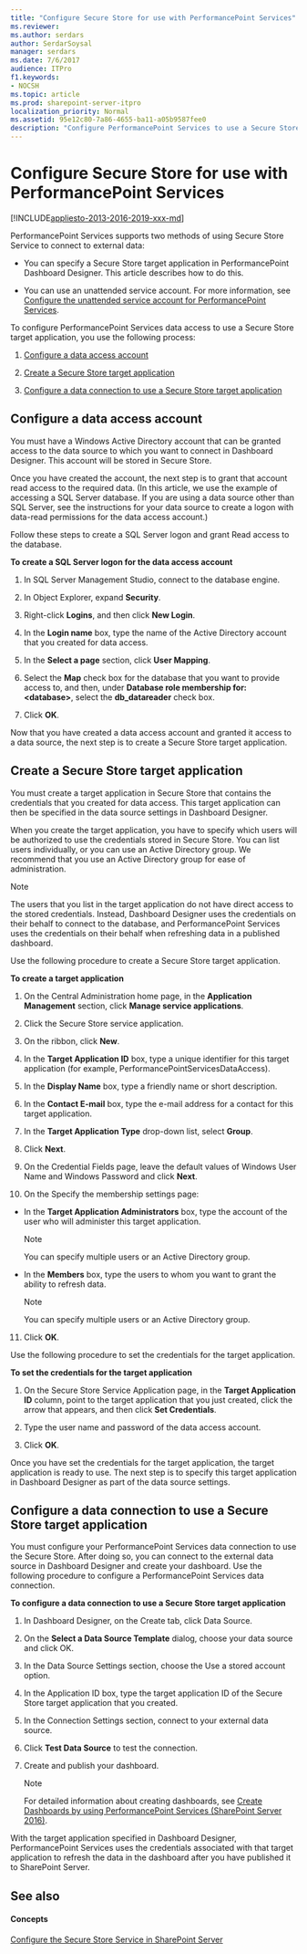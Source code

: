 ```yaml
---
title: "Configure Secure Store for use with PerformancePoint Services"
ms.reviewer: 
ms.author: serdars
author: SerdarSoysal
manager: serdars
ms.date: 7/6/2017
audience: ITPro
f1.keywords:
- NOCSH
ms.topic: article
ms.prod: sharepoint-server-itpro
localization_priority: Normal
ms.assetid: 95e12c80-7a86-4655-ba11-a05b9587fee0
description: "Configure PerformancePoint Services to use a Secure Store target application for external data refresh."
---
```


# Configure Secure Store for use with PerformancePoint Services

[!INCLUDE[appliesto-2013-2016-2019-xxx-md](../includes/appliesto-2013-2016-2019-xxx-md.md)]
  
PerformancePoint Services supports two methods of using Secure Store Service to connect to external data:
  
- You can specify a Secure Store target application in PerformancePoint Dashboard Designer. This article describes how to do this.
    
- You can use an unattended service account. For more information, see [Configure the unattended service account for PerformancePoint Services](configure-the-unattended-service-account-for-performancepoint-services.md).
    
To configure PerformancePoint Services data access to use a Secure Store target application, you use the following process:
  
1. [Configure a data access account](#part1)
    
2. [Create a Secure Store target application](#part2)
    
3. [Configure a data connection to use a Secure Store target application](configure-secure-store-for-use-with-performancepoint-services.md#ConfigureWorkbook)
    
## Configure a data access account
<a name="part1"> </a>

You must have a Windows Active Directory account that can be granted access to the data source to which you want to connect in Dashboard Designer. This account will be stored in Secure Store.
  
Once you have created the account, the next step is to grant that account read access to the required data. (In this article, we use the example of accessing a SQL Server database. If you are using a data source other than SQL Server, see the instructions for your data source to create a logon with data-read permissions for the data access account.)
  
Follow these steps to create a SQL Server logon and grant Read access to the database.
  
 **To create a SQL Server logon for the data access account**
  
1. In SQL Server Management Studio, connect to the database engine.
    
2. In Object Explorer, expand **Security**.
    
3. Right-click **Logins**, and then click **New Login**.
    
4. In the **Login name** box, type the name of the Active Directory account that you created for data access. 
    
5. In the **Select a page** section, click **User Mapping**.
    
6. Select the **Map** check box for the database that you want to provide access to, and then, under **Database role membership for: \<database\>**, select the **db_datareader** check box. 
    
7. Click **OK**.
    
Now that you have created a data access account and granted it access to a data source, the next step is to create a Secure Store target application.
  
## Create a Secure Store target application
<a name="part2"> </a>

You must create a target application in Secure Store that contains the credentials that you created for data access. This target application can then be specified in the data source settings in Dashboard Designer.
  
When you create the target application, you have to specify which users will be authorized to use the credentials stored in Secure Store. You can list users individually, or you can use an Active Directory group. We recommend that you use an Active Directory group for ease of administration.
  
> [!NOTE]
> The users that you list in the target application do not have direct access to the stored credentials. Instead, Dashboard Designer uses the credentials on their behalf to connect to the database, and PerformancePoint Services uses the credentials on their behalf when refreshing data in a published dashboard. 
  
Use the following procedure to create a Secure Store target application.
  
 **To create a target application**
  
1. On the Central Administration home page, in the **Application Management** section, click **Manage service applications**.
    
2. Click the Secure Store service application.
    
3. On the ribbon, click **New**.
    
4. In the **Target Application ID** box, type a unique identifier for this target application (for example, PerformancePointServicesDataAccess).
    
5. In the **Display Name** box, type a friendly name or short description. 
    
6. In the **Contact E-mail** box, type the e-mail address for a contact for this target application. 
    
7. In the **Target Application Type** drop-down list, select **Group**.
    
8. Click **Next**.
    
9. On the Credential Fields page, leave the default values of Windows User Name and Windows Password and click **Next**.
    
10. On the Specify the membership settings page:
    
  - In the **Target Application Administrators** box, type the account of the user who will administer this target application. 
    
    > [!NOTE]
    > You can specify multiple users or an Active Directory group. 
  
  - In the **Members** box, type the users to whom you want to grant the ability to refresh data. 
    
    > [!NOTE]
    > You can specify multiple users or an Active Directory group. 
  
11. Click **OK**.
    
Use the following procedure to set the credentials for the target application.
  
 **To set the credentials for the target application**
  
1. On the Secure Store Service Application page, in the **Target Application ID** column, point to the target application that you just created, click the arrow that appears, and then click **Set Credentials**.
    
2. Type the user name and password of the data access account.
    
3. Click **OK**.
    
Once you have set the credentials for the target application, the target application is ready to use. The next step is to specify this target application in Dashboard Designer as part of the data source settings.
  
## Configure a data connection to use a Secure Store target application
<a name="ConfigureWorkbook"> </a>

You must configure your PerformancePoint Services data connection to use the Secure Store. After doing so, you can connect to the external data source in Dashboard Designer and create your dashboard. Use the following procedure to configure a PerformancePoint Services data connection.
  
 **To configure a data connection to use a Secure Store target application**
  
1. In Dashboard Designer, on the Create tab, click Data Source.
    
2. On the **Select a Data Source Template** dialog, choose your data source and click OK. 
    
3. In the Data Source Settings section, choose the Use a stored account option.
    
4. In the Application ID box, type the target application ID of the Secure Store target application that you created.
    
5. In the Connection Settings section, connect to your external data source.
    
6. Click **Test Data Source** to test the connection. 
    
7. Create and publish your dashboard.
    
    > [!NOTE]
    > For detailed information about creating dashboards, see [Create Dashboards by using PerformancePoint Services (SharePoint Server 2016)](/SharePoint/administration/performancepoint-services-overview). 
  
With the target application specified in Dashboard Designer, PerformancePoint Services uses the credentials associated with that target application to refresh the data in the dashboard after you have published it to SharePoint Server.
  
## See also
<a name="ConfigureWorkbook"> </a>

#### Concepts

[Configure the Secure Store Service in SharePoint Server](configure-the-secure-store-service.md)


